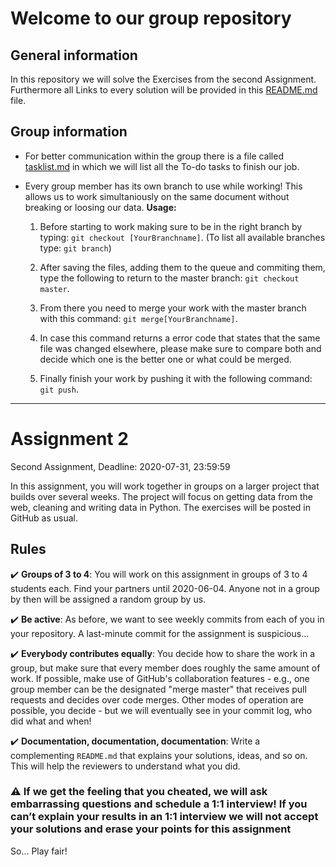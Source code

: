 # Welcome to our group repository

## General information

In this repository we will solve the Exercises from the second Assignment.
Furthermore all Links to every solution will be provided in this [README.md](./README.md) file.

## Group information

* For better communication within the group there is a file called [tasklist.md](./tasklist.md) in which we will list all the To-do tasks to finish our job.

* Every group member has its own branch to use while working! This allows us to work simultaniously on the same document without breaking or loosing our data.
**Usage:**
   1. Before starting to work making sure to be in the right branch by typing: `git checkout [YourBranchname]`. (To list all available branches type: `git branch`)

   2. After saving the files, adding them to the queue and commiting them, type the following to return to the master branch: `git checkout master`.

   3. From there you need to merge your work with the master branch with this command: `git merge[YourBranchname]`.

   4. In case this command returns a error code that states that the same file was changed elsewhere, please make sure to compare both and decide which one is the better one or what could be merged.

   5. Finally finish your work by pushing it with the following command: `git push`.

___

# Assignment 2

Second Assignment, Deadline: 2020-07-31, 23:59:59

In this assignment, you will work together in groups on a larger project that builds over several weeks.
The project will focus on getting data from the web, cleaning and writing data in Python.
The exercises will be posted in GitHub as usual.

## Rules

:heavy_check_mark: **Groups of 3 to 4**: You will work on this assignment in groups of 3 to 4 students each. Find your partners until 2020-06-04. Anyone not in a group by then will be assigned a random group by us.

:heavy_check_mark: **Be active**: As before, we want to see weekly commits from each of you in your repository. A last-minute commit for the assignment is suspicious...

:heavy_check_mark: **Everybody contributes equally**: You decide how to share the work in a group, but make sure that every member does roughly the same amount of work. If possible, make use of GitHub's collaboration features - e.g., one group member can be the designated "merge master" that receives pull requests and decides over code merges. Other modes of operation are possible, you decide - but we will eventually see in your commit log, who did what and when!

:heavy_check_mark: **Documentation, documentation, documentation**: Write a complementing `README.md` that explains your solutions, ideas, and so on. This will help the reviewers to understand what you did.

### :warning: If we get the feeling that you cheated, we will ask embarrassing questions and schedule a 1:1 interview! If you can’t explain your results in an 1:1 interview we will not accept your solutions and erase your points for this assignment

So... Play fair!
